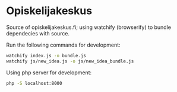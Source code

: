 # Opiskelijakeskus

Source of opiskelijakeskus.fi; using watchify (browserify) to bundle dependecies with source.

Run the following commands for development:
  ```bash
  watchify index.js -o bundle.js
  watchify js/new_idea.js -o js/new_idea_bundle.js
  ```
  
Using php server for development:
  ```bash
  php -S localhost:8000
  ```
